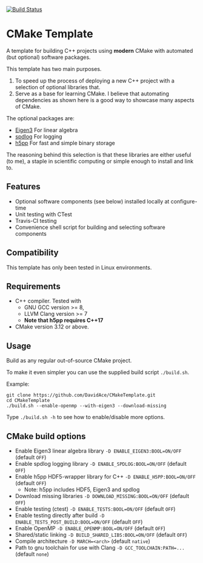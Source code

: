 [![Build Status](https://travis-ci.org/DavidAce/CMakeTemplate.svg?branch=cpp-cmake)](https://travis-ci.org/DavidAce/CMakeTemplate)
# CMake Template
A template for building C++ projects using **modern** CMake with automated (but optional) software packages.


This template has two main purposes. 
1) To speed up the process of deploying a new C++ project with a selection of 
optional libraries that.
2) Serve as a base for learning CMake. I believe that automating dependencies as shown here is a good way to showcase many aspects of CMake.
 
The optional packages are:
- [Eigen3](http://eigen.tuxfamily.org/)  For linear algebra
- [spdlog](https://github.com/gabime/spdlog) For logging
- [h5pp](https://github.com/DavidAce/h5pp) For fast and simple binary storage

The reasoning behind this selection is that these libraries are either useful (to me), a staple in scientific computing 
or simple enough to install and link to. 

## Features
- Optional software components (see below) installed locally at configure-time
- Unit testing with CTest 
- Travis-CI testing
- Convenience shell script for building and selecting software components

## Compatibility
This template has only been tested in Linux environments.


## Requirements

- C++ compiler. Tested with
    - GNU GCC version >= 8,
    - LLVM Clang version >= 7
    - **Note that h5pp requires C++17**
- CMake version 3.12 or above.


## Usage
Build as any regular out-of-source CMake project.

To make it even simpler you can use the supplied build script `./build.sh`.

Example:

    git clone https://github.com/DavidAce/CMakeTemplate.git
    cd CMakeTemplate
    ./build.sh --enable-openmp --with-eigen3 --download-missing

Type `./build.sh -h` to see how to enable/disable more options.


## CMake build options
- Enable Eigen3 linear algebra library         `-D ENABLE_EIGEN3:BOOL=ON/OFF`        (default `OFF`)
- Enable spdlog logging library                `-D ENABLE_SPDLOG:BOOL=ON/OFF`        (default `OFF`)
- Enable h5pp HDF5-wrapper library for C++     `-D ENABLE_H5PP:BOOL=ON/OFF`          (default `OFF`)
    - Note: h5pp includes HDF5, Eigen3 and spdlog 
- Download missing libraries                   `-D DOWNLOAD_MISSING:BOOL=ON/OFF`     (default `OFF`)
- Enable testing (ctest)                       `-D ENABLE_TESTS:BOOL=ON/OFF`         (default `OFF`)
- Enable testing directly after build          `-D ENABLE_TESTS_POST_BUILD:BOOL=ON/OFF`         (default `OFF`)
- Enable OpenMP                                `-D ENABLE_OPENMP:BOOL=ON/OFF`        (default `OFF`)
- Shared/static linking                        `-D BUILD_SHARED_LIBS:BOOL=ON/OFF`    (default `OFF`)
- Compile architecture                         `-D MARCH=<arch>`                     (default `native`)
- Path to gnu toolchain for use with Clang     `-D GCC_TOOLCHAIN:PATH=...`           (default `none`)

